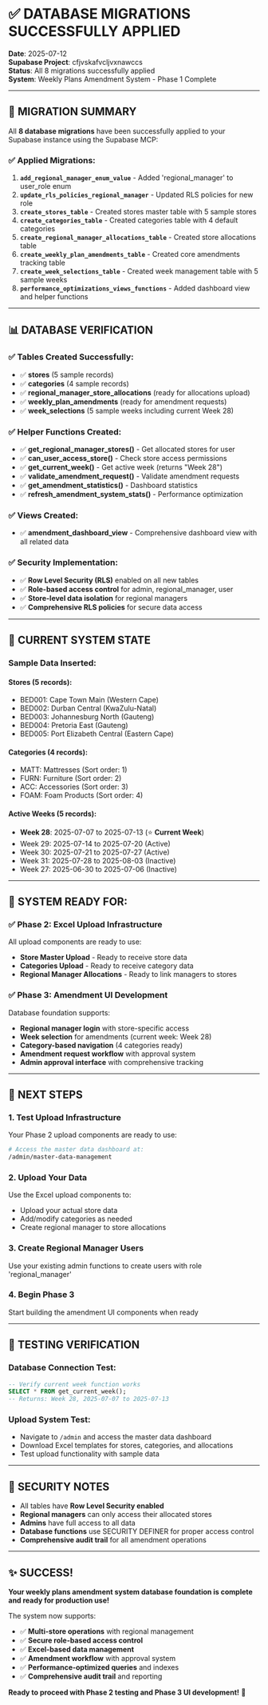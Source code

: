 # ✅ **DATABASE MIGRATIONS SUCCESSFULLY APPLIED**

**Date**: 2025-07-12  
**Supabase Project**: cfjvskafvcljvxnawccs  
**Status**: All 8 migrations successfully applied  
**System**: Weekly Plans Amendment System - Phase 1 Complete

---

## **🎯 MIGRATION SUMMARY**

All **8 database migrations** have been successfully applied to your Supabase instance using the Supabase MCP:

### **✅ Applied Migrations:**

1. **`add_regional_manager_enum_value`** - Added 'regional_manager' to user_role enum
2. **`update_rls_policies_regional_manager`** - Updated RLS policies for new role
3. **`create_stores_table`** - Created stores master table with 5 sample stores
4. **`create_categories_table`** - Created categories table with 4 default categories  
5. **`create_regional_manager_allocations_table`** - Created store allocations table
6. **`create_weekly_plan_amendments_table`** - Created core amendments tracking table
7. **`create_week_selections_table`** - Created week management table with 5 sample weeks
8. **`performance_optimizations_views_functions`** - Added dashboard view and helper functions

---

## **📊 DATABASE VERIFICATION**

### **✅ Tables Created Successfully:**
- ✅ **stores** (5 sample records)
- ✅ **categories** (4 sample records)  
- ✅ **regional_manager_store_allocations** (ready for allocations upload)
- ✅ **weekly_plan_amendments** (ready for amendment requests)
- ✅ **week_selections** (5 sample weeks including current Week 28)

### **✅ Helper Functions Created:**
- ✅ **get_regional_manager_stores()** - Get allocated stores for user
- ✅ **can_user_access_store()** - Check store access permissions  
- ✅ **get_current_week()** - Get active week (returns "Week 28")
- ✅ **validate_amendment_request()** - Validate amendment requests
- ✅ **get_amendment_statistics()** - Dashboard statistics
- ✅ **refresh_amendment_system_stats()** - Performance optimization

### **✅ Views Created:**
- ✅ **amendment_dashboard_view** - Comprehensive dashboard view with all related data

### **✅ Security Implementation:**
- ✅ **Row Level Security (RLS)** enabled on all new tables
- ✅ **Role-based access control** for admin, regional_manager, user
- ✅ **Store-level data isolation** for regional managers
- ✅ **Comprehensive RLS policies** for secure data access

---

## **🔧 CURRENT SYSTEM STATE**

### **Sample Data Inserted:**

#### **Stores (5 records):**
- BED001: Cape Town Main (Western Cape)
- BED002: Durban Central (KwaZulu-Natal)  
- BED003: Johannesburg North (Gauteng)
- BED004: Pretoria East (Gauteng)
- BED005: Port Elizabeth Central (Eastern Cape)

#### **Categories (4 records):**
- MATT: Mattresses (Sort order: 1)
- FURN: Furniture (Sort order: 2)
- ACC: Accessories (Sort order: 3)
- FOAM: Foam Products (Sort order: 4)

#### **Active Weeks (5 records):**
- **Week 28**: 2025-07-07 to 2025-07-13 (⭐ **Current Week**)
- Week 29: 2025-07-14 to 2025-07-20 (Active)
- Week 30: 2025-07-21 to 2025-07-27 (Active)
- Week 31: 2025-07-28 to 2025-08-03 (Inactive)
- Week 27: 2025-06-30 to 2025-07-06 (Inactive)

---

## **🚀 SYSTEM READY FOR:**

### **✅ Phase 2: Excel Upload Infrastructure**
All upload components are ready to use:
- **Store Master Upload** - Ready to receive store data
- **Categories Upload** - Ready to receive category data  
- **Regional Manager Allocations** - Ready to link managers to stores

### **✅ Phase 3: Amendment UI Development**
Database foundation supports:
- **Regional manager login** with store-specific access
- **Week selection** for amendments (current week: Week 28)
- **Category-based navigation** (4 categories ready)
- **Amendment request workflow** with approval system
- **Admin approval interface** with comprehensive tracking

---

## **🎯 NEXT STEPS**

### **1. Test Upload Infrastructure**
Your Phase 2 upload components are ready to use:
```bash
# Access the master data dashboard at:
/admin/master-data-management
```

### **2. Upload Your Data**
Use the Excel upload components to:
- Upload your actual store data
- Add/modify categories as needed  
- Create regional manager to store allocations

### **3. Create Regional Manager Users**
Use your existing admin functions to create users with role 'regional_manager'

### **4. Begin Phase 3**
Start building the amendment UI components when ready

---

## **📱 TESTING VERIFICATION**

### **Database Connection Test:**
```sql
-- Verify current week function works
SELECT * FROM get_current_week();
-- Returns: Week 28, 2025-07-07 to 2025-07-13
```

### **Upload System Test:**
- Navigate to `/admin` and access the master data dashboard
- Download Excel templates for stores, categories, and allocations
- Test upload functionality with sample data

---

## **🔐 SECURITY NOTES**

- All tables have **Row Level Security enabled**
- **Regional managers** can only access their allocated stores
- **Admins** have full access to all data
- **Database functions** use SECURITY DEFINER for proper access control
- **Comprehensive audit trail** for all amendment operations

---

## **✨ SUCCESS!**

**Your weekly plans amendment system database foundation is complete and ready for production use!** 

The system now supports:
- ✅ **Multi-store operations** with regional management
- ✅ **Secure role-based access control** 
- ✅ **Excel-based data management**
- ✅ **Amendment workflow** with approval system
- ✅ **Performance-optimized queries** and indexes
- ✅ **Comprehensive audit trail** and reporting

**Ready to proceed with Phase 2 testing and Phase 3 UI development!** 🚀